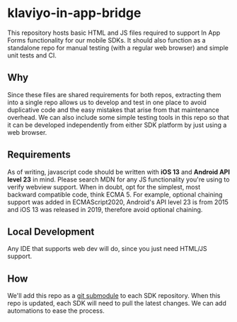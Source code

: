 # klaviyo-in-app-bridge
This repository hosts basic HTML and JS files required to support In App Forms functionality for our mobile SDKs.
It should also function as a standalone repo for manual testing (with a regular web browser) and simple unit tests and CI. 

## Why
Since these files are shared requirements for both repos, extracting them into a single repo allows us to develop 
and test in one place to avoid duplicative code and the easy mistakes that arise from that maintenance overhead. 
We can also include some simple testing tools in this repo so that it can be developed independently from either 
SDK platform by just using a web browser.

## Requirements
As of writing, javascript code should be written with **iOS 13** and **Android API level 23** in mind. 
Please search MDN for any JS functionality you're using to verify webview support. When in doubt,
opt for the simplest, most backward compatible code, think ECMA 5. For example, optional chaining support 
was added in ECMAScript2020, Android's API level 23 is from 2015 and iOS 13 was released in 2019,
therefore avoid optional chaining.

## Local Development
Any IDE that supports web dev will do, since you just need HTML/JS support.

## How
We'll add this repo as a [git submodule](https://git-scm.com/book/en/v2/Git-Tools-Submodules) to each SDK repository.
When this repo is updated, each SDK will need to pull the latest changes. We can add automations to ease the process. 
